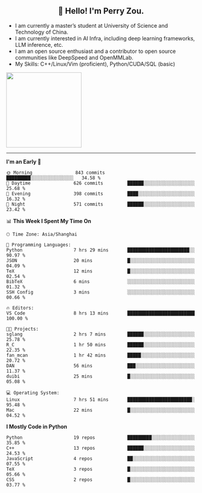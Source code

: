 <h2 align="center">👋 Hello! I'm Perry Zou.</h2>

- I am currently a master’s student at University of Science and Technology of China.
- I am currently interested in AI Infra, including deep learning frameworks, LLM inference, etc.
- I am an open source enthusiast and a contributor to open source communities like DeepSpeed and OpenMMLab.
- My Skills: C++/Linux/Vim (proficient), Python/CUDA/SQL (basic)

<img height=200 align="center" src="https://github-readme-stats.vercel.app/api?username=zonepg" />

-------

<!--START_SECTION:waka-->
**I'm an Early 🐤** 

```text
🌞 Morning                843 commits         █████████░░░░░░░░░░░░░░░░   34.58 % 
🌆 Daytime                626 commits         ██████░░░░░░░░░░░░░░░░░░░   25.68 % 
🌃 Evening                398 commits         ████░░░░░░░░░░░░░░░░░░░░░   16.32 % 
🌙 Night                  571 commits         ██████░░░░░░░░░░░░░░░░░░░   23.42 % 
```


📊 **This Week I Spent My Time On** 

```text
🕑︎ Time Zone: Asia/Shanghai

💬 Programming Languages: 
Python                   7 hrs 29 mins       ███████████████████████░░   90.97 % 
JSON                     20 mins             █░░░░░░░░░░░░░░░░░░░░░░░░   04.09 % 
TeX                      12 mins             █░░░░░░░░░░░░░░░░░░░░░░░░   02.54 % 
BibTeX                   6 mins              ░░░░░░░░░░░░░░░░░░░░░░░░░   01.32 % 
SSH Config               3 mins              ░░░░░░░░░░░░░░░░░░░░░░░░░   00.66 % 

🔥 Editors: 
VS Code                  8 hrs 13 mins       █████████████████████████   100.00 % 

🐱‍💻 Projects: 
sglang                   2 hrs 7 mins        ██████░░░░░░░░░░░░░░░░░░░   25.78 % 
R_C                      1 hr 50 mins        ██████░░░░░░░░░░░░░░░░░░░   22.35 % 
fan_mcan                 1 hr 42 mins        █████░░░░░░░░░░░░░░░░░░░░   20.72 % 
DAN                      56 mins             ███░░░░░░░░░░░░░░░░░░░░░░   11.37 % 
duibi                    25 mins             █░░░░░░░░░░░░░░░░░░░░░░░░   05.08 % 

💻 Operating System: 
Linux                    7 hrs 51 mins       ████████████████████████░   95.48 % 
Mac                      22 mins             █░░░░░░░░░░░░░░░░░░░░░░░░   04.52 % 
```

**I Mostly Code in Python** 

```text
Python                   19 repos            █████████░░░░░░░░░░░░░░░░   35.85 % 
C++                      13 repos            ██████░░░░░░░░░░░░░░░░░░░   24.53 % 
JavaScript               4 repos             ██░░░░░░░░░░░░░░░░░░░░░░░   07.55 % 
TeX                      3 repos             █░░░░░░░░░░░░░░░░░░░░░░░░   05.66 % 
CSS                      2 repos             █░░░░░░░░░░░░░░░░░░░░░░░░   03.77 % 
```




<!--END_SECTION:waka-->
